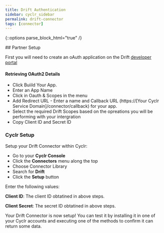 ```yaml
---
title: Drift Authentication
sidebar: cyclr_sidebar
permalink: drift-connector
tags: [connector]
---
```

{::options parse_block_html="true" /}
<section class="card">
## Partner Setup

First you will need to create an oAuth application on the Drift [developer portal](https://dev.drift.com/apps)


#### Retrieving OAuth2 Details

*   Click Buiild Your App.
*   Enter an App Name
*   Click in Oauth & Scopes in the menu
*   Add Redirect URL - Enter a name and Callback URL (https://[Your Cyclr Service Domain]/connector/callback) for your app.
*   Select the required Drift Scopes based on the opreations you will be performing with your intergration
*   Copy Client ID and Secret ID


### Cyclr Setup

Setup your Drift Connector within Cyclr:

*   Go to your **Cyclr Console**
*   Click the **Connectors** menu along the top
*   Choose Connector Library
*   Search for  **Drift**
*   Click the **Setup** button

Enter the following values:

**Client ID**:  The client ID obtatined in above steps.

**Client Secret**:  The secret ID obtatined in above steps.


Your Drift Connector is now setup! You can test it by installing it in one of your Cyclr accounts and executing one of the methods to confirm it can return some data.

</section>
